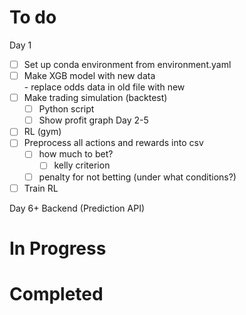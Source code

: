 # To do
Day 1
- [ ] Set up conda environment from environment.yaml
- [ ] Make XGB model with new data	<br>- replace odds data in old file with new 
- [ ] Make trading simulation (backtest)
	- [ ] Python script
	- [ ] Show profit graph
Day 2-5
- [ ] RL (gym)
- [ ] Preprocess all actions and rewards into csv
	- [ ] how much to bet?
		- [ ] kelly criterion
	- [ ] penalty for not betting (under what conditions?)
- [ ] Train RL

Day 6+
Backend (Prediction API)



# In Progress


# Completed